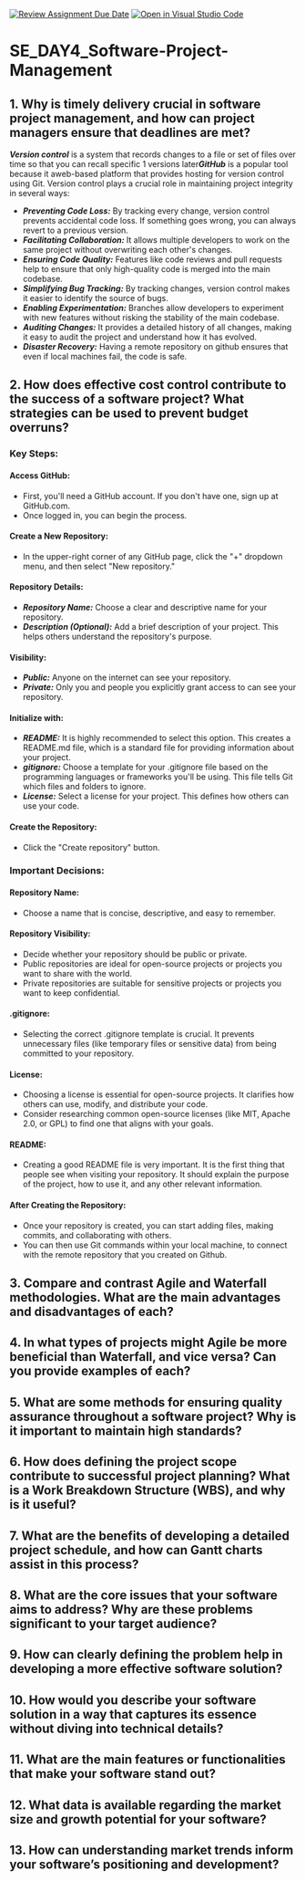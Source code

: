 [![Review Assignment Due Date](https://classroom.github.com/assets/deadline-readme-button-22041afd0340ce965d47ae6ef1cefeee28c7c493a6346c4f15d667ab976d596c.svg)](https://classroom.github.com/a/9pw6JKcu)
[![Open in Visual Studio Code](https://classroom.github.com/assets/open-in-vscode-2e0aaae1b6195c2367325f4f02e2d04e9abb55f0b24a779b69b11b9e10269abc.svg)](https://classroom.github.com/online_ide?assignment_repo_id=18474724&assignment_repo_type=AssignmentRepo)
# SE_DAY4_Software-Project-Management
## 1. Why is timely delivery crucial in software project management, and how can project managers ensure that deadlines are met?
***Version control*** is a system that records changes to a file or set of files over time so that you can recall specific 1 versions later***GitHub*** is a popular tool because it aweb-based platform that provides hosting for version control using Git.
Version control plays a crucial role in maintaining project integrity in several ways:
-	***Preventing Code Loss:*** By tracking every change, version control prevents accidental code loss. If something goes wrong, you can always revert to a previous version.
-	***Facilitating Collaboration:*** It allows multiple developers to work on the same project without overwriting each other's changes.
-	***Ensuring Code Quality:*** Features like code reviews and pull requests help to ensure that only high-quality code is merged into the main codebase.
-	***Simplifying Bug Tracking:*** By tracking changes, version control makes it easier to identify the source of bugs.
-	***Enabling Experimentation:*** Branches allow developers to experiment with new features without risking the stability of the main codebase.
-	***Auditing Changes:*** It provides a detailed history of all changes, making it easy to audit the project and understand how it has evolved.
-	***Disaster Recovery:*** Having a remote repository on github ensures that even if local machines fail, the code is safe.

## 2. How does effective cost control contribute to the success of a software project? What strategies can be used to prevent budget overruns?
### Key Steps:
#### Access GitHub:
-	First, you'll need a GitHub account. If you don't have one, sign up at GitHub.com.
-	Once logged in, you can begin the process.
#### Create a New Repository:
-	In the upper-right corner of any GitHub page, click the "+" dropdown menu, and then select "New repository."
#### Repository Details:
-	***Repository Name:*** Choose a clear and descriptive name for your repository.
-	***Description (Optional):*** Add a brief description of your project. This helps others understand the repository's purpose.
#### Visibility:
-	***Public:*** Anyone on the internet can see your repository.
-	***Private:*** Only you and people you explicitly grant access to can see your repository.
#### Initialize with:
-	***README:*** It is highly recommended to select this option. This creates a README.md file, which is a standard file for providing information about your project.
-	***gitignore:*** Choose a template for your .gitignore file based on the programming languages or frameworks you'll be using. This file tells Git which files and folders to ignore.
-	***License:*** Select a license for your project. This defines how others can use your code.
#### Create the Repository:
-	Click the "Create repository" button.
### Important Decisions:
#### Repository Name:
-	Choose a name that is concise, descriptive, and easy to remember.
#### Repository Visibility:
-	Decide whether your repository should be public or private.
-	Public repositories are ideal for open-source projects or projects you want to share with the world.
-	Private repositories are suitable for sensitive projects or projects you want to keep confidential.
#### .gitignore:
-	Selecting the correct .gitignore template is crucial. It prevents unnecessary files (like temporary files or sensitive data) from being committed to your repository.
#### License:
-	Choosing a license is essential for open-source projects. It clarifies how others can use, modify, and distribute your code.
-	Consider researching common open-source licenses (like MIT, Apache 2.0, or GPL) to find one that aligns with your goals.
#### README:
-	Creating a good README file is very important. It is the first thing that people see when visiting your repository. It should explain the purpose of the project, how to use it, and any other relevant information.
#### After Creating the Repository:
-	Once your repository is created, you can start adding files, making commits, and collaborating with others.
-	You can then use Git commands within your local machine, to connect with the remote repository that you created on Github.

## 3. Compare and contrast Agile and Waterfall methodologies. What are the main advantages and disadvantages of each?
## 4. In what types of projects might Agile be more beneficial than Waterfall, and vice versa? Can you provide examples of each?
## 5. What are some methods for ensuring quality assurance throughout a software project? Why is it important to maintain high standards?
## 6. How does defining the project scope contribute to successful project planning? What is a Work Breakdown Structure (WBS), and why is it useful?
## 7. What are the benefits of developing a detailed project schedule, and how can Gantt charts assist in this process?
## 8. What are the core issues that your software aims to address? Why are these problems significant to your target audience?
## 9. How can clearly defining the problem help in developing a more effective software solution?
## 10. How would you describe your software solution in a way that captures its essence without diving into technical details?
## 11. What are the main features or functionalities that make your software stand out?
## 12. What data is available regarding the market size and growth potential for your software?
## 13. How can understanding market trends inform your software’s positioning and development?
